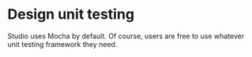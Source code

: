 # Design unit testing

Studio uses Mocha by default. Of course, users are free to use whatever unit testing framework they need.

